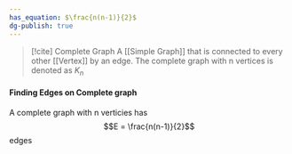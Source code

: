 ```yaml
---
has_equation: $\frac{n(n-1)}{2}$
dg-publish: true
---
```


>[!cite] Complete Graph
>A [[Simple Graph]] that is connected to every other [[Vertex]] by an edge. The complete graph with n vertices is denoted as $K_n$

#### Finding Edges on Complete graph
A complete graph with n verticies has
$$E = \frac{n(n-1)}{2}$$
edges
